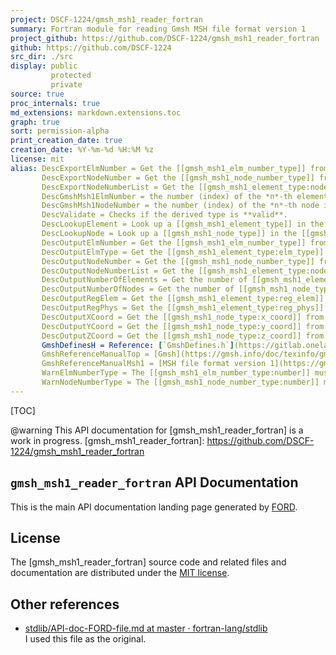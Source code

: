 ```yaml
---
project: DSCF-1224/gmsh_msh1_reader_fortran
summary: Fortran module for reading Gmsh MSH file format version 1
project_github: https://github.com/DSCF-1224/gmsh_msh1_reader_fortran
github: https://github.com/DSCF-1224
src_dir: ./src
display: public
         protected
         private
source: true
proc_internals: true
md_extensions: markdown.extensions.toc
graph: true
sort: permission-alpha
print_creation_date: true
creation_date: %Y-%m-%d %H:%M %z
license: mit
alias: DescExportElmNumber = Get the [[gmsh_msh1_elm_number_type]] from the [[gmsh_msh1_element_type]] (as integer).
       DescExportNodeNumber = Get the [[gmsh_msh1_node_number_type]] from the [[gmsh_msh1_node_type]] (as integer).
       DescExportNodeNumberList = Get the [[gmsh_msh1_element_type:node_number_list]] from the [[gmsh_msh1_element_type]] (as integer).
       DescGmshMsh1ElmNumber = the number (index) of the *n*-th element in the mesh.
       DescGmshMsh1NodeNumber = the number (index) of the *n*-th node in the mesh.
       DescValidate = Checks if the derived type is **valid**.
       DescLookupElement = Look up a [[gmsh_msh1_element_type]] in the [[gmsh_msh1_data_type]].
       DescLookupNode = Look up a [[gmsh_msh1_node_type]] in the [[gmsh_msh1_data_type]].
       DescOutputElmNumber = Get the [[gmsh_msh1_elm_number_type]] from the [[gmsh_msh1_element_type]] (as derived type).
       DescOutputElmType = Get the [[gmsh_msh1_element_type:elm_type]] from the [[gmsh_msh1_element_type]].
       DescOutputNodeNumber = Get the [[gmsh_msh1_node_number_type]] from the [[gmsh_msh1_node_type]] (as derived type).
       DescOutputNodeNumberList = Get the [[gmsh_msh1_element_type:node_number_list]] from the [[gmsh_msh1_element_type]] (as derived type).
       DescOutputNumberOfElements = Get the number of [[gmsh_msh1_element_type]]s in the [[gmsh_msh1_data_type]].
       DescOutputNumberOfNodes = Get the number of [[gmsh_msh1_node_type]]s
       DescOutputRegElem = Get the [[gmsh_msh1_element_type:reg_elem]] from the [[gmsh_msh1_element_type]].
       DescOutputRegPhys = Get the [[gmsh_msh1_element_type:reg_phys]] from the [[gmsh_msh1_element_type]].
       DescOutputXCoord = Get the [[gmsh_msh1_node_type:x_coord]] from the [[gmsh_msh1_node_type]].
       DescOutputYCoord = Get the [[gmsh_msh1_node_type:y_coord]] from the [[gmsh_msh1_node_type]].
       DescOutputZCoord = Get the [[gmsh_msh1_node_type:z_coord]] from the [[gmsh_msh1_node_type]].
       GmshDefinesH = Reference: [`GmshDefines.h`](https://gitlab.onelab.info/gmsh/gmsh/blob/master/src/common/GmshDefines.h)
       GmshReferenceManualTop = [Gmsh](https://gmsh.info/doc/texinfo/gmsh.html)
       GmshReferenceManualMsh1 = [MSH file format version 1](https://gmsh.info/doc/texinfo/gmsh.html#MSH-file-format-version-1-_0028Legacy_0029)
       WarnElmNumberType = The [[gmsh_msh1_elm_number_type:number]] must be a positive (non-zero) integer.
       WarnNodeNumberType = The [[gmsh_msh1_node_number_type:number]] must be a positive (non-zero) integer.
---
```


[TOC]

@warning This API documentation for [gmsh_msh1_reader_fortran] is a work in progress.
[gmsh_msh1_reader_fortran]: https://github.com/DSCF-1224/gmsh_msh1_reader_fortran

`gmsh_msh1_reader_fortran` API Documentation
--------------------------------------------

This is the main API documentation landing page generated by [FORD](https://github.com/Fortran-FOSS-Programmers/ford#readme).

License
-------

The [gmsh_msh1_reader_fortran] source code and related files and documentation are distributed under the [MIT license](page/License.html).

Other references
---------
- [stdlib/API-doc-FORD-file.md at master · fortran-lang/stdlib](https://github.com/fortran-lang/stdlib/blob/master/API-doc-FORD-file.md)<br>
  I used this file as the original.

<!-- EOF -->
